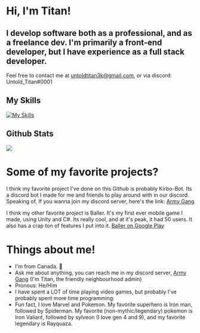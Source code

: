 # Hi, I'm Titan!
I develop software both as a professional, and as a freelance dev. I'm primarily a front-end developer, but I have experience as a full stack developer. 
---
Feel free to contact me at untoldtitan3k@gmail.com, or via discord: Untold_Titan#0001
## My Skills
[![My Skills](https://skillicons.dev/icons?i=js,html,css,svelte,react,tailwind,netlify,firebase,flutter,dart,cs,blazor,dotnet,git,unity,blender,docker,azure)](https://skillicons.dev)
## Github Stats
![](https://github-readme-stats-rongronggg9.vercel.app/api?username=untold-titan&count_private=true&include_all_commits=true&show_icons=true)

# Some of my favorite projects?
I think my favorite project I've done on this Github is probably Kirbo-Bot. Its a discord bot I made for me and friends to play around with in our discord.
Speaking of, If you wanna join my discord server, here's the link: [Army Gang](https://discord.gg/Muaepz4u9G)

I think my other favorite project is Baller. It's my first ever mobile game I made, using Unity and C#. Its really cool, and at it's peak, it had 50 users. It also has a crap ton of features I put into it. [Baller on Google Play](https://play.google.com/store/apps/details?id=com.PentagonGames.Baller)

# Things about me!
 - I'm from Canada. 🍁
 - Ask me about anything, you can reach me in my discord server, [Army Gang](https://discord.gg/Muaepz4u9G) (I'm Titan, the friendly neighbourhood admin) 
 - Pronous: He/Him
 - I have spent a LOT of time playing video games, but probably I've probably spent more time programming. 
 - Fun fact, I love Marvel and Pokemon. My favorite superhero is Iron man, followed by Spiderman. My favorite (non-mythic/legendary) pokemon is Iron Valiant, followed by sylveon (I love gen 4 and 9), and my favorite legendary is Rayquaza. 


<!--
**cataclysm-interactive/Cataclysm-Interactive** is a ✨ _special_ ✨ repository because its `README.md` (this file) appears on your GitHub profile.

Here are some ideas to get you started:

- 🔭 I’m currently working on ...
- 🌱 I’m currently learning ...
- 👯 I’m looking to collaborate on ...
- 🤔 I’m looking for help with ...
- 💬 Ask me about ...
- 📫 How to reach me: ...
- 😄 Pronouns: ...
- ⚡ Fun fact: ...
-->
